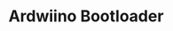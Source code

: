 ---
layout: pid
title: Ardwiino Bootloader
owner: sanjay900
license: GPL
site: https://github.com/sanjay900/Ardwiino
source: https://github.com/sanjay900/Ardwiino
---